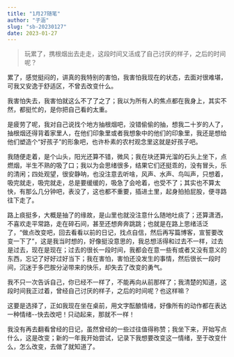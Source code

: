 ```yaml
---
title: "1月27随笔"
author: "子涵"
slug: "sb-20230127"
date: 2023-01-27
---
```


> 玩累了，携根烟出去走走，这段时间又活成了自己讨厌的样子，之后的时间呢？

累了，感觉挺闷的，讲真的我特别的害怕，我害怕我现在的状态，去面对很难堪，可我又安逸于舒适区，不曾去改变什么。

我害怕失去，我害怕就这么不了了之了；我以为所有人的焦点都在我身上，其实不然，都挺忙的，是你把自己看的太重。

是疲劳了呢，我对自己说找个地方抽根烟吧，没错偷偷的抽，想我二十岁的人了，抽根烟还得背着家里人，在他们印象里或者我想象中的他们的印象里，我还是想给他们塑造个“好孩子”的形象吧，也许朴素的农村观念里这就是好孩子吧。

我随便走着，是个山头，阳光还算不错，微风；我在块还算光溜的石头上坐下，点燃烟，半生不熟的吸了口；我以为会思绪很多，结果它们还挺乖的，没有冒头，乐的清闲；四处观望，很安静呐，也没注意去听啥，风声、水声、鸟叫声，只想着，吸完就走，吸完就走，总是要缓缓的，吸急了会呛着，也受不了；其实也不算太快，有那么几分钟吧，表没了，这也都不重要，插进土里，起身拍拍屁股，便寻路往下走了。

路上痰挺多，大概是抽了的缘故，是山里也就没注意什么随地吐痰了；还算潇洒，不喜欢走平常路，走在碎石间，甚至还想奔奔跳跳；也就是在路上思绪活泛了，“做点改变吧，回去看看以前的日记，找点自信，然后再写篇博客，宣誓要改变一下了”，这是我当时想的，好像挺没意思的，我总想活得和过去不一样，过去是过去，现在是现在；过去的很长一段时间，我都会在意一些有或者又没有意义的东西，忘记了好好过好当下；我在害怕，害怕还没发生的事情，然后很长一段时间，沉迷于多巴胺分泌带来的快乐，却失去了改变的勇气。

我不只一次告诉自己，你已经不一样了，不能再向从前那样了；我清楚的知道，这段时间我正过着，曾经自己讨厌的样子，之后的时间呢？也这样嘛？

这要是选择了，正如我现在坐在桌前，用文字酝酿情绪，好像所有的动作都在表达一种情绪--快去改吧！只动起来，那就不一样！

我没有再去翻看曾经的日记，虽然曾经的一些过往值得称赞；我坐下来，开始写点什么，这是改变；新的一年我开始尝试，记录下我想要改变这一情绪，至于改变什么，怎么改变，去做了就知道了。
